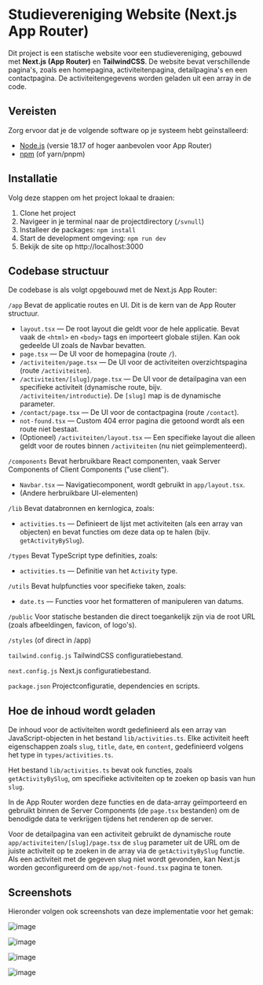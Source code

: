 # Studievereniging Website (Next.js App Router)

Dit project is een statische website voor een studievereniging, gebouwd met **Next.js (App Router)** en **TailwindCSS**. De website bevat verschillende pagina's, zoals een homepagina, activiteitenpagina, detailpagina's en een contactpagina. De activiteitengegevens worden geladen uit een array in de code.

## Vereisten

Zorg ervoor dat je de volgende software op je systeem hebt geïnstalleerd:

- [Node.js](https://nodejs.org/) (versie 18.17 of hoger aanbevolen voor App Router)
- [npm](https://www.npmjs.com/) (of yarn/pnpm)

## Installatie

Volg deze stappen om het project lokaal te draaien:

1.  Clone het project
2.  Navigeer in je terminal naar de projectdirectory (`/svnull`)
3.  Installeer de packages: `npm install`
4.  Start de development omgeving: `npm run dev`
5.  Bekijk de site op http://localhost:3000

## Codebase structuur

De codebase is als volgt opgebouwd met de Next.js App Router:

`/app`
Bevat de applicatie routes en UI. Dit is de kern van de App Router structuur.

- `layout.tsx` — De root layout die geldt voor de hele applicatie. Bevat vaak de `<html>` en `<body>` tags en importeert globale stijlen. Kan ook gedeelde UI zoals de Navbar bevatten.
- `page.tsx` — De UI voor de homepagina (route `/`).
- `/activiteiten/page.tsx` — De UI voor de activiteiten overzichtspagina (route `/activiteiten`).
- `/activiteiten/[slug]/page.tsx` — De UI voor de detailpagina van een specifieke activiteit (dynamische route, bijv. `/activiteiten/introductie`). De `[slug]` map is de dynamische parameter.
- `/contact/page.tsx` — De UI voor de contactpagina (route `/contact`).
- `not-found.tsx` — Custom 404 error pagina die getoond wordt als een route niet bestaat.
- (Optioneel) `/activiteiten/layout.tsx` — Een specifieke layout die alleen geldt voor de routes binnen `/activiteiten` (nu niet geïmplementeerd).

`/components`
Bevat herbruikbare React componenten, vaak Server Components of Client Components ("use client").

- `Navbar.tsx` — Navigatiecomponent, wordt gebruikt in `app/layout.tsx`.
- (Andere herbruikbare UI-elementen)

`/lib`
Bevat databronnen en kernlogica, zoals:

- `activities.ts` — Definieert de lijst met activiteiten (als een array van objecten) en bevat functies om deze data op te halen (bijv. `getActivityBySlug`).

`/types`
Bevat TypeScript type definities, zoals:

- `activities.ts` — Definitie van het `Activity` type.

`/utils`
Bevat hulpfuncties voor specifieke taken, zoals:

- `date.ts` — Functies voor het formatteren of manipuleren van datums.

`/public`
Voor statische bestanden die direct toegankelijk zijn via de root URL (zoals afbeeldingen, favicon, of logo's).

`/styles` (of direct in /app)

`tailwind.config.js`
TailwindCSS configuratiebestand.

`next.config.js`
Next.js configuratiebestand.

`package.json`
Projectconfiguratie, dependencies en scripts.

## Hoe de inhoud wordt geladen

De inhoud voor de activiteiten wordt gedefinieerd als een array van JavaScript-objecten in het bestand `lib/activities.ts`. Elke activiteit heeft eigenschappen zoals `slug`, `title`, `date`, en `content`, gedefinieerd volgens het type in `types/activities.ts`.

Het bestand `lib/activities.ts` bevat ook functies, zoals `getActivityBySlug`, om specifieke activiteiten op te zoeken op basis van hun `slug`.

In de App Router worden deze functies en de data-array geïmporteerd en gebruikt binnen de Server Components (de `page.tsx` bestanden) om de benodigde data te verkrijgen tijdens het renderen op de server.

Voor de detailpagina van een activiteit gebruikt de dynamische route `app/activiteiten/[slug]/page.tsx` de `slug` parameter uit de URL om de juiste activiteit op te zoeken in de array via de `getActivityBySlug` functie. Als een activiteit met de gegeven slug niet wordt gevonden, kan Next.js worden geconfigureerd om de `app/not-found.tsx` pagina te tonen.

## Screenshots

Hieronder volgen ook screenshots van deze implementatie voor het gemak:

![image](https://github.com/user-attachments/assets/01b49480-e182-430e-995d-60069bb0fa1f)

![image](https://github.com/user-attachments/assets/4e1bbe56-970c-4ed6-bfd7-73a8d591e11a)

![image](https://github.com/user-attachments/assets/954147a4-1003-48b6-8bb8-481b599b8b99)

![image](https://github.com/user-attachments/assets/3624e36a-06c0-4207-9351-1e2063059e88)
